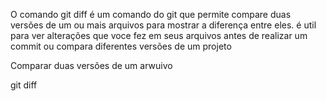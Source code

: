 
O comando git diff é um comando do git que permite compare duas versões de um ou mais arquivos para mostrar a diferença entre eles. é util para ver alterações que voce fez em seus arquivos antes de realizar um commit ou compara diferentes versões de um projeto

Comparar duas versões de um arwuivo

git diff 